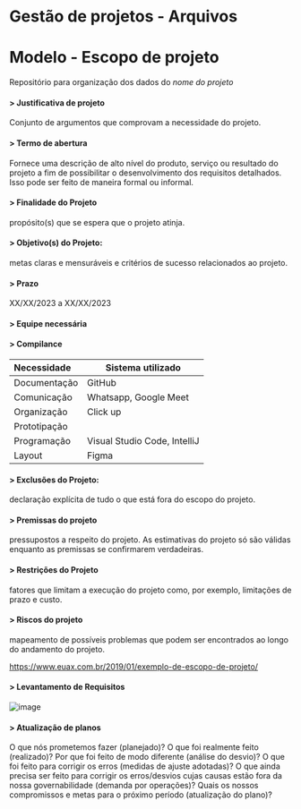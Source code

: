 # Gestão de projetos - Arquivos

# Modelo - Escopo de projeto
Repositório para organização dos dados do _nome do projeto_

#### > Justificativa de projeto
Conjunto de argumentos que comprovam a necessidade do projeto.

#### > Termo de abertura    
Fornece uma descrição de alto nível do produto, serviço ou resultado do projeto a fim de possibilitar o desenvolvimento dos requisitos detalhados. Isso pode ser feito de maneira formal ou informal. 

#### > Finalidade do Projeto 
propósito(s) que se espera que o projeto atinja.

#### > Objetivo(s) do Projeto:
metas claras e mensuráveis e critérios de sucesso relacionados ao projeto.

#### > Prazo
XX/XX/2023 a XX/XX/2023

#### > Equipe necessária 


#### > Compilance

| Necessidade | Sistema utilizado |
| :------ | ----------- |
| Documentação | GitHub |
| Comunicação | Whatsapp, Google Meet |
| Organização | Click up |
| Prototipação | |
| Programação | Visual Studio Code, IntelliJ |
| Layout | Figma |

#### > Exclusões do Projeto: 
declaração explícita de tudo o que está fora do escopo do projeto.

#### > Premissas do projeto
pressupostos a respeito do projeto. As estimativas do projeto só são válidas enquanto as premissas se confirmarem verdadeiras.

#### > Restrições do Projeto
fatores que limitam a execução do projeto como, por exemplo, limitações de prazo e custo.

#### > Riscos do projeto
mapeamento de possíveis problemas que podem ser encontrados ao longo do andamento do projeto.

https://www.euax.com.br/2019/01/exemplo-de-escopo-de-projeto/

#### > Levantamento de Requisitos

![image](https://user-images.githubusercontent.com/74381091/227198558-6626e98f-7067-42a5-a0fd-ffcf9b14b0bf.png)

#### > Atualização de planos

O que nós prometemos fazer (planejado)?
O que foi realmente feito (realizado)?
Por que foi feito de modo diferente (análise do desvio)?
O que foi feito para corrigir os erros (medidas de ajuste adotadas)?
O que ainda precisa ser feito para corrigir os erros/desvios cujas causas estão fora da nossa governabilidade (demanda por operações)?
Quais os nossos compromissos e metas para o próximo período (atualização do plano)?
